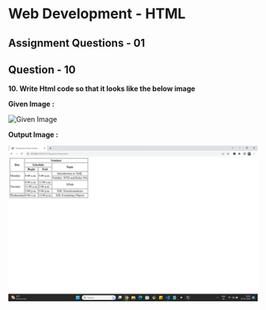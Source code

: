 # **Web Development - HTML**
## **Assignment Questions - 01**
## **Question - 10**

**10. Write Html code so that it looks like the below image**



**Given Image :**


![Given Image](https://file.notion.so/f/s/365d0427-ccce-4f03-8f68-f71394cb86b5/Untitled.png?id=bc83e227-e490-4173-966b-be20296428d1&table=block&spaceId=6fae2e0f-dedc-48e9-bc59-af2654c78209&expirationTimestamp=1689847200000&signature=x5W-CYPK_gW3OXKd-ZQhmzdcjDocJwdIBHpVfA-C3Nc&downloadName=Untitled.png)



**Output Image :**


![Output Image](./Output%20Image.png)